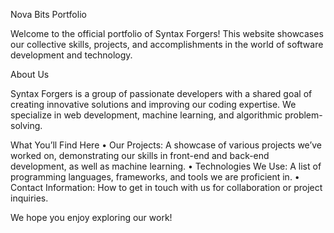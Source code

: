 Nova Bits Portfolio

Welcome to the official portfolio of Syntax Forgers! This website showcases our collective skills, projects, and accomplishments in the world of software development and technology.

About Us

Syntax Forgers is a group of passionate developers with a shared goal of creating innovative solutions and improving our coding expertise. We specialize in web development, machine learning, and algorithmic problem-solving.

What You’ll Find Here
	•	Our Projects: A showcase of various projects we’ve worked on, demonstrating our skills in front-end and back-end development, as well as machine learning.
	•	Technologies We Use: A list of programming languages, frameworks, and tools we are proficient in.
	•	Contact Information: How to get in touch with us for collaboration or project inquiries.

We hope you enjoy exploring our work!
